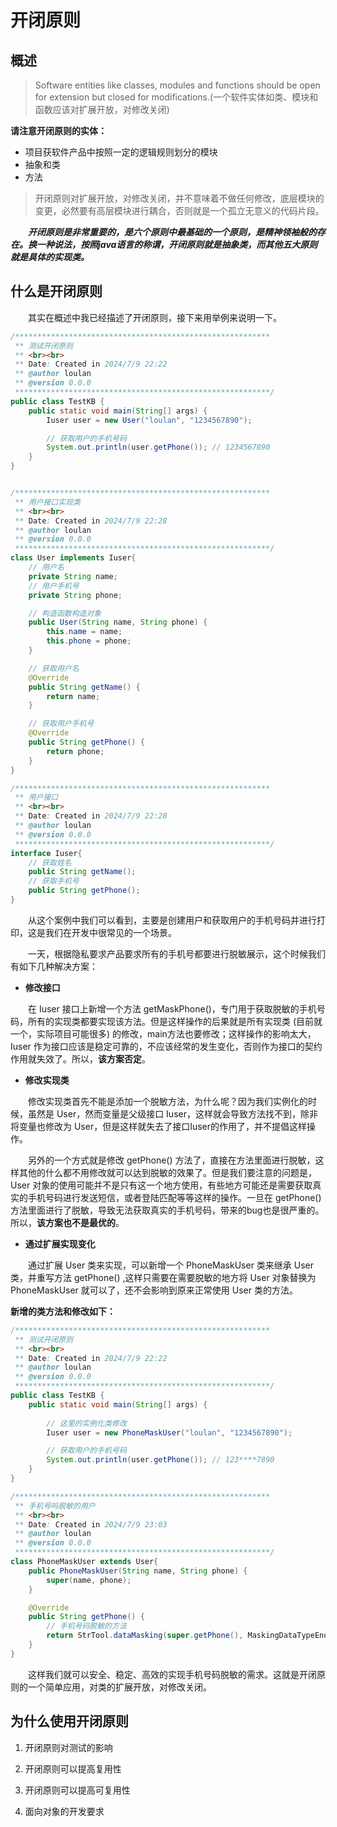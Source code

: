 # 开闭原则

## 概述

> Software entities like classes, modules and functions should be open for extension but closed for modifications.(一个软件实体如类、模块和函数应该对扩展开放，对修改关闭)

**请注意开闭原则的实体：**

- 项目获软件产品中按照一定的逻辑规则划分的模块
- 抽象和类
- 方法



> 开闭原则对扩展开放，对修改关闭，并不意味着不做任何修改，底层模块的变更，必然要有高层模块进行耦合，否则就是一个孤立无意义的代码片段。

&emsp;&emsp;***开闭原则是非常重要的，是六个原则中最基础的一个原则，是精神领袖般的存在。换一种说法，按照java语言的称谓，开闭原则就是抽象类，而其他五大原则就是具体的实现类。***

## 什么是开闭原则

&emsp;&emsp;其实在概述中我已经描述了开闭原则，接下来用举例来说明一下。

```java
/*********************************************************
 ** 测试开闭原则
 ** <br><br>
 ** Date: Created in 2024/7/9 22:22
 ** @author loulan
 ** @version 0.0.0
 *********************************************************/
public class TestKB {
    public static void main(String[] args) {
        Iuser user = new User("loulan", "1234567890");

        // 获取用户的手机号码
        System.out.println(user.getPhone()); // 1234567890
    }
}


/*********************************************************
 ** 用户接口实现类
 ** <br><br>
 ** Date: Created in 2024/7/9 22:28
 ** @author loulan
 ** @version 0.0.0
 *********************************************************/
class User implements Iuser{
    // 用户名
    private String name;
    // 用户手机号
    private String phone;

    // 构造函数构造对象
    public User(String name, String phone) {
        this.name = name;
        this.phone = phone;
    }

    // 获取用户名
    @Override
    public String getName() {
        return name;
    }

    // 获取用户手机号
    @Override
    public String getPhone() {
        return phone;
    }
}

/*********************************************************
 ** 用户接口
 ** <br><br>
 ** Date: Created in 2024/7/9 22:28
 ** @author loulan
 ** @version 0.0.0
 *********************************************************/
interface Iuser{
    // 获取姓名
    public String getName();
    // 获取手机号
    public String getPhone();
}

```

&emsp;&emsp;从这个案例中我们可以看到，主要是创建用户和获取用户的手机号码并进行打印，这是我们在开发中很常见的一个场景。

&emsp;&emsp;一天，根据隐私要求产品要求所有的手机号都要进行脱敏展示，这个时候我们有如下几种解决方案：

- **修改接口**

&emsp;&emsp;在 Iuser 接口上新增一个方法 getMaskPhone()，专门用于获取脱敏的手机号码，所有的实现类都要实现该方法。但是这样操作的后果就是所有实现类 (目前就一个，实际项目可能很多) 的修改，main方法也要修改；这样操作的影响太大，Iuser 作为接口应该是稳定可靠的，不应该经常的发生变化，否则作为接口的契约作用就失效了。所以，**该方案否定**。

- **修改实现类**

&emsp;&emsp;修改实现类首先不能是添加一个脱敏方法，为什么呢？因为我们实例化的时候，虽然是 User，然而变量是父级接口 Iuser，这样就会导致方法找不到，除非将变量也修改为 User，但是这样就失去了接口Iuser的作用了，并不提倡这样操作。

&emsp;&emsp;另外的一个方式就是修改 getPhone() 方法了，直接在方法里面进行脱敏，这样其他的什么都不用修改就可以达到脱敏的效果了。但是我们要注意的问题是，User 对象的使用可能并不是只有这一个地方使用，有些地方可能还是需要获取真实的手机号码进行发送短信，或者登陆匹配等等这样的操作。一旦在 getPhone() 方法里面进行了脱敏，导致无法获取真实的手机号码，带来的bug也是很严重的。所以，**该方案也不是最优的**。

- **通过扩展实现变化**

&emsp;&emsp;通过扩展 User 类来实现，可以新增一个 PhoneMaskUser 类来继承 User 类，并重写方法 getPhone() ,这样只需要在需要脱敏的地方将 User 对象替换为 PhoneMaskUser 就可以了，还不会影响到原来正常使用 User 类的方法。



**新增的类方法和修改如下：**

```java
/*********************************************************
 ** 测试开闭原则
 ** <br><br>
 ** Date: Created in 2024/7/9 22:22
 ** @author loulan
 ** @version 0.0.0
 *********************************************************/
public class TestKB {
    public static void main(String[] args) {
      
      	// 这里的实例化类修改
        Iuser user = new PhoneMaskUser("loulan", "1234567890");

        // 获取用户的手机号码
        System.out.println(user.getPhone()); // 123****7890
    }
}

/*********************************************************
 ** 手机号吗脱敏的用户
 ** <br><br>
 ** Date: Created in 2024/7/9 23:03
 ** @author loulan
 ** @version 0.0.0
 *********************************************************/
class PhoneMaskUser extends User{
    public PhoneMaskUser(String name, String phone) {
        super(name, phone);
    }

    @Override
    public String getPhone() {
        // 手机号码脱敏的方法
        return StrTool.dataMasking(super.getPhone(), MaskingDataTypeEnum.PHONE);
    }
}
```

&emsp;&emsp;这样我们就可以安全、稳定、高效的实现手机号码脱敏的需求。这就是开闭原则的一个简单应用，对类的扩展开放，对修改关闭。

## 为什么使用开闭原则

1. 开闭原则对测试的影响

   

2. 开闭原则可以提高复用性

3. 开闭原则可以提高可复用性

4. 面向对象的开发要求